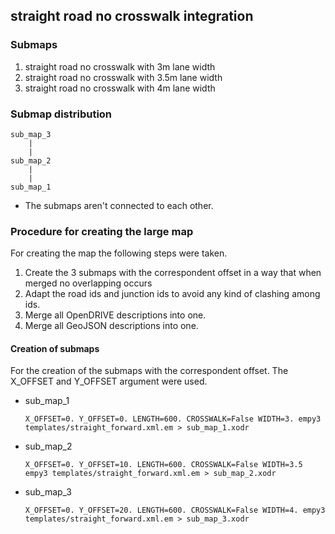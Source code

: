 ## straight road no crosswalk integration

### Submaps

1. straight road no crosswalk with 3m lane width
2. straight road no crosswalk with 3.5m lane width
3. straight road no crosswalk with 4m lane width

### Submap distribution
```
sub_map_3
    |
    |
sub_map_2
    |
    |
sub_map_1
```

 - The submaps aren't connected to each other.

### Procedure for creating the large map
For creating the map the following steps were taken.

1. Create the 3 submaps with the correspondent offset in a way that when merged no overlapping occurs
2. Adapt the road ids and junction ids to avoid any kind of clashing among ids.
3. Merge all OpenDRIVE descriptions into one.
4. Merge all GeoJSON descriptions into one.


#### Creation of submaps

For the creation of the submaps with the correspondent offset. The X_OFFSET and Y_OFFSET argument were used.


- sub_map_1
  ```
  X_OFFSET=0. Y_OFFSET=0. LENGTH=600. CROSSWALK=False WIDTH=3. empy3 templates/straight_forward.xml.em > sub_map_1.xodr
  ```
- sub_map_2
  ```
  X_OFFSET=0. Y_OFFSET=10. LENGTH=600. CROSSWALK=False WIDTH=3.5 empy3 templates/straight_forward.xml.em > sub_map_2.xodr
  ```
- sub_map_3
  ```
  X_OFFSET=0. Y_OFFSET=20. LENGTH=600. CROSSWALK=False WIDTH=4. empy3 templates/straight_forward.xml.em > sub_map_3.xodr
  ```

